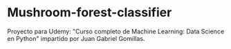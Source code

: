 # Mushroom-forest-classifier
Proyecto para Udemy: "Curso completo de Machine Learning: Data Science en Python" impartido por Juan Gabriel Gomillas.
